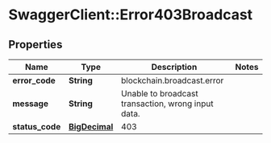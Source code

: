 # SwaggerClient::Error403Broadcast

## Properties
Name | Type | Description | Notes
------------ | ------------- | ------------- | -------------
**error_code** | **String** | blockchain.broadcast.error | 
**message** | **String** | Unable to broadcast transaction, wrong input data. | 
**status_code** | [**BigDecimal**](BigDecimal.md) | 403 | 

